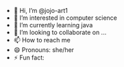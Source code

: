 - 👋 Hi, I’m @jojo-art1
- 👀 I’m interested in computer science
- 🌱 I’m currently learning java
- 💞️ I’m looking to collaborate on ...
- 📫 How to reach me 
- 😄 Pronouns: she/her
- ⚡ Fun fact: 

<!---
jojo-art1/jojo-art1 is a ✨ special ✨ repository because its `README.md` (this file) appears on your GitHub profile.
You can click the Preview link to take a look at your changes.
--->
